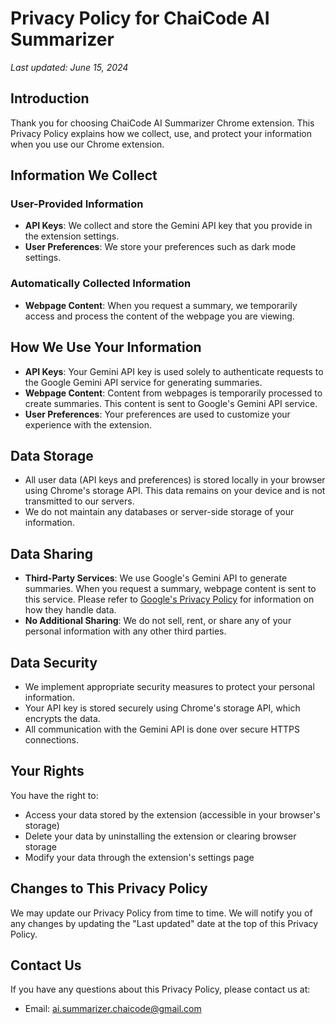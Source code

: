 # Privacy Policy for ChaiCode AI Summarizer

_Last updated: June 15, 2024_

## Introduction

Thank you for choosing ChaiCode AI Summarizer Chrome extension. This Privacy Policy explains how we collect, use, and protect your information when you use our Chrome extension.

## Information We Collect

### User-Provided Information

- **API Keys**: We collect and store the Gemini API key that you provide in the extension settings.
- **User Preferences**: We store your preferences such as dark mode settings.

### Automatically Collected Information

- **Webpage Content**: When you request a summary, we temporarily access and process the content of the webpage you are viewing.

## How We Use Your Information

- **API Keys**: Your Gemini API key is used solely to authenticate requests to the Google Gemini API service for generating summaries.
- **Webpage Content**: Content from webpages is temporarily processed to create summaries. This content is sent to Google's Gemini API service.
- **User Preferences**: Your preferences are used to customize your experience with the extension.

## Data Storage

- All user data (API keys and preferences) is stored locally in your browser using Chrome's storage API. This data remains on your device and is not transmitted to our servers.
- We do not maintain any databases or server-side storage of your information.

## Data Sharing

- **Third-Party Services**: We use Google's Gemini API to generate summaries. When you request a summary, webpage content is sent to this service. Please refer to [Google's Privacy Policy](https://policies.google.com/privacy) for information on how they handle data.
- **No Additional Sharing**: We do not sell, rent, or share any of your personal information with any other third parties.

## Data Security

- We implement appropriate security measures to protect your personal information.
- Your API key is stored securely using Chrome's storage API, which encrypts the data.
- All communication with the Gemini API is done over secure HTTPS connections.

## Your Rights

You have the right to:

- Access your data stored by the extension (accessible in your browser's storage)
- Delete your data by uninstalling the extension or clearing browser storage
- Modify your data through the extension's settings page

## Changes to This Privacy Policy

We may update our Privacy Policy from time to time. We will notify you of any changes by updating the "Last updated" date at the top of this Privacy Policy.

## Contact Us

If you have any questions about this Privacy Policy, please contact us at:

- Email: ai.summarizer.chaicode@gmail.com
